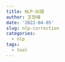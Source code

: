 ```yaml
---
title: NLP-纠错
author: 王哲峰
date: '2022-04-05'
slug: nlp-correction
categories:
  - nlp
tags:
  - tool
---
```




